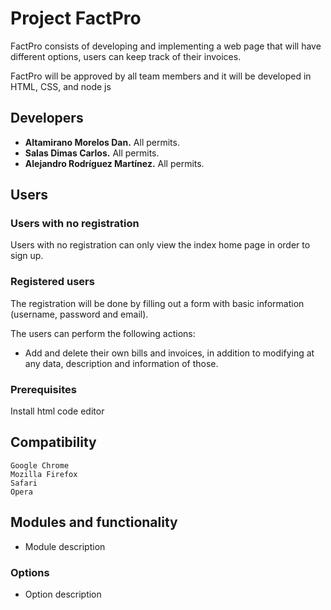 # Project FactPro

FactPro consists of developing and implementing a web page that will have different options, users can keep track of their invoices.

FactPro will be approved by all team members and it will be developed in HTML, CSS, and node js

## Developers
* **Altamirano Morelos Dan.** All permits.
* **Salas Dimas Carlos.** All permits.
* **Alejandro Rodríguez Martínez.** All permits.

## Users
### Users with no registration
Users with no registration can only view the index home page in order to sign up.

### Registered users
The registration will be done by filling out a form with basic information (username, password and email).

The users can perform the following actions:

- Add and delete their own bills and invoices, in addition to modifying at any data, description and information of those.

### Prerequisites

Install html code editor

## Compatibility

```
Google Chrome
Mozilla Firefox
Safari
Opera
```

## Modules and functionality
- Module description


### Options
- Option description
